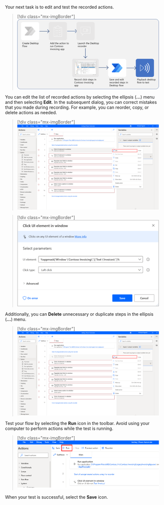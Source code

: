 Your next task is to edit and test the recorded actions.

> [!div class="mx-imgBorder"]
> [![Diagram of a full set of processes to create, record, and run a desktop flow, focusing on the last steps of running the flow.](../media/m1-u6-process-map.png)](../media/m1-u6-process-map.png#lightbox)

You can edit the list of recorded actions by selecting the ellipsis (**...**) menu and then selecting **Edit**. In the subsequent dialog, you can correct mistakes that you made during recording. For example, you can reorder, copy, or delete actions as needed.  

> [!div class="mx-imgBorder"]
> [![Screenshot of the Edit feature in the ellipsis menu.](../media/edit-step-ellipsis.png)](../media/edit-step-ellipsis.png#lightbox)

> [!div class="mx-imgBorder"]
> [![Screenshot of the UI element parameters with the Save button.](../media/edit-step-dialog.png)](../media/edit-step-dialog.png#lightbox)

Additionally, you can **Delete** unnecessary or duplicate steps in the ellipsis (**...**) menu.

> [!div class="mx-imgBorder"]
> [![Screenshot of the Delete feature in the ellipsis menu.](../media/delete-step.png)](../media/delete-step.png#lightbox)

Test your flow by selecting the **Run** icon in the toolbar. Avoid using your computer to perform actions while the test is running.

> [!div class="mx-imgBorder"]
> [![Screenshot of Run test feature from the toolbar.](../media/run-test.png)](../media/run-test.png#lightbox)

When your test is successful, select the **Save** icon.
